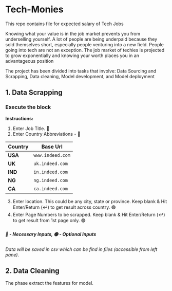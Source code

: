 # Tech-Monies

This repo contains file for expected salary of Tech Jobs


 Knowing what your value is in the job market prevents you from underselling yourself. A lot of people are being underpaid because they sold themselves short, especially people venturing into a new field. People going into tech are not an exception. The job market of techies is projected to grow exponentially and knowing your worth places you in an advantageous position

The project has been divided into tasks that involve:
Data Sourcing and Scrapping,
Data cleaning,
Model development, and 
Model deployment
    
## 1. Data Scrapping     
### Execute the block
**Instructions:**

1. Enter Job Title. 🔴
2. Enter Country Abbreviations - 🔴

| Country | Base Url |
|---|---|
| **USA** | `www.indeed.com` |
| **UK** | `uk.indeed.com` |
| **IND** | `in.indeed.com` |
| **NG** | `ng.indeed.com` |
| **CA** | `ca.indeed.com` |

3. Enter location. This could be any city, state or province. Keep blank & Hit Enter/Return (↩) to get result across country. 🟢
4. Enter Page Numbers to be scrapped. Keep blank & Hit Enter/Return (↩) to get result from 1st page only. 🟢

##### 🔴 - Necessary Inputs, 🟢 - Optional Inputs
*Data will be saved in csv which can be find in files (accessible from left pane).*

## 2. Data Cleaning

The phase extract the features for model.





